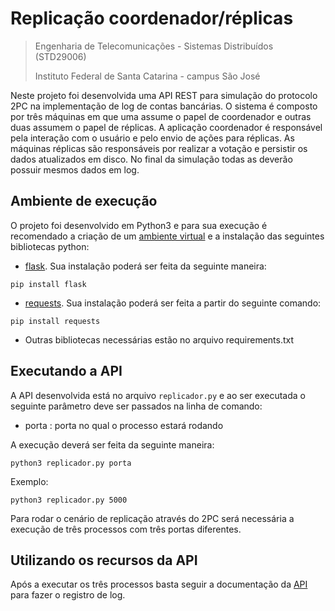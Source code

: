 # Replicação coordenador/réplicas

> Engenharia de Telecomunicações - Sistemas Distribuídos (STD29006)
>
> Instituto Federal de Santa Catarina - campus São José

Neste projeto foi desenvolvida uma API REST para simulação do protocolo 2PC na implementação de log de contas bancárias.
O sistema é composto por três máquinas em que uma assume o papel de coordenador e outras duas assumem o papel de réplicas. 
A aplicação coordenador é responsável pela interação com o usuário e pelo envio de ações para réplicas. As máquinas réplicas
são responsáveis por realizar a votação e persistir os dados atualizados em disco. No final da simulação todas as deverão possuir
mesmos dados em log.

## Ambiente de execução

O projeto foi desenvolvido em Python3 e para sua execução é recomendado a criação de um [ambiente virtual](https://packaging.python.org/guides/installing-using-pip-and-virtual-environments/) e a instalação das
seguintes bibliotecas python:

* [flask](https://flask-ptbr.readthedocs.io/en/latest/installation.html). Sua instalação poderá ser feita da seguinte maneira:
```
pip install flask
```

* [requests](https://requests.readthedocs.io/pt_BR/latest/user/install.html). Sua instalação poderá ser feita a partir do seguinte comando:
```
pip install requests
```
* Outras bibliotecas necessárias estão no arquivo requirements.txt

## Executando a API

A API desenvolvida está no arquivo `replicador.py` e ao ser executada o seguinte parâmetro deve ser passados na linha de comando:
* porta : porta no qual o processo estará rodando

A execução deverá ser feita da seguinte maneira:
```
python3 replicador.py porta
```
Exemplo:
```
python3 replicador.py 5000
```
Para rodar o cenário de replicação através do 2PC será necessária a execução de três processos com três portas diferentes.

## Utilizando os recursos da API

Após a executar os três processos basta seguir a documentação da [API](https://github.com/sarom-torres/API-REST-Protocolo-2PC/blob/master/apiary.apib) para fazer o registro de log. 

